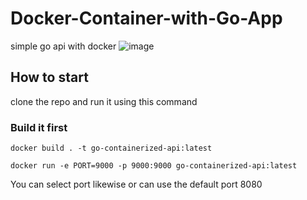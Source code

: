 # Docker-Container-with-Go-App
simple go api with docker
![image](https://github.com/benmasud/Docker-Container-with-Go-App/assets/69720999/1f5c79b5-4095-4065-b07d-db1c8eb6f6e3)

## How to start 
clone the repo and run it using this command 

### Build it first 
```
docker build . -t go-containerized-api:latest   
```
```
docker run -e PORT=9000 -p 9000:9000 go-containerized-api:latest
```
You can select port likewise or can use the default port 8080
